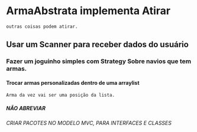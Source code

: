 # ArmaAbstrata implementa Atirar
    outras coisas podem atirar.

## Usar um Scanner para receber dados do usuário

### Fazer um joguinho simples com Strategy Sobre navios que tem armas.

#### Trocar armas personalizadas dentro de uma arraylist
    Arma da vez vai ser uma posição da lista.

##### NÃO ABREVIAR

###### CRIAR PACOTES NO MODELO MVC, PARA INTERFACES E CLASSES
